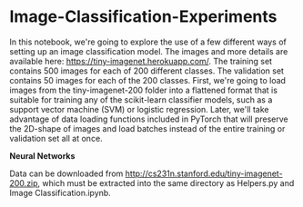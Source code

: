 # Image-Classification-Experiments

In this notebook, we're going to explore the use of a few different ways of setting up an image classification model. The images and more details are available here: https://tiny-imagenet.herokuapp.com/. The training set contains 500 images for each of 200 different classes. The validation set contains 50 images for each of the 200 classes.  First, we're going to load images from the tiny-imagenet-200 folder into a flattened format that is suitable for training any of the scikit-learn classifier models, such as a support vector machine (SVM) or logistic regression.  Later, we'll take advantage of data loading functions included in PyTorch that will preserve the 2D-shape of images and load batches instead of the entire training or validation set all at once.

**Neural Networks**

Data can be downloaded from http://cs231n.stanford.edu/tiny-imagenet-200.zip, which must be extracted into the same directory as Helpers.py and Image Classification.ipynb.

